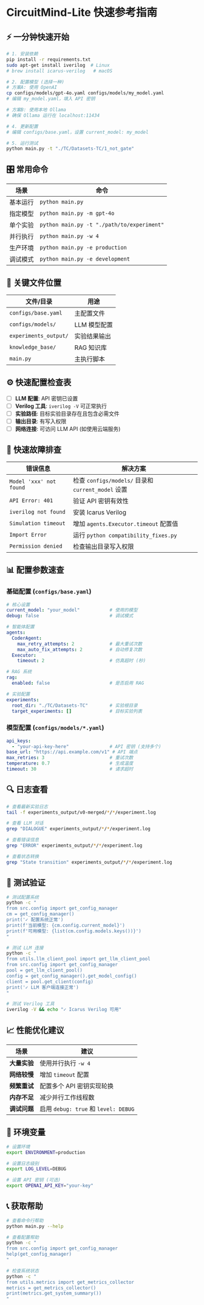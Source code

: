 # CircuitMind-Lite 快速参考指南

## ⚡ 一分钟快速开始

```bash
# 1. 安装依赖
pip install -r requirements.txt
sudo apt-get install iverilog  # Linux
# brew install icarus-verilog   # macOS

# 2. 配置模型 (选择一种)
# 方案A: 使用 OpenAI
cp configs/models/gpt-4o.yaml configs/models/my_model.yaml
# 编辑 my_model.yaml，填入 API 密钥

# 方案B: 使用本地 Ollama
# 确保 Ollama 运行在 localhost:11434

# 4. 更新配置
# 编辑 configs/base.yaml，设置 current_model: my_model

# 5. 运行测试
python main.py -t "./TC/Datasets-TC/1_not_gate"
```

## 🎛️ 常用命令

| 场景 | 命令 |
|------|------|
| 基本运行 | `python main.py` |
| 指定模型 | `python main.py -m gpt-4o` |
| 单个实验 | `python main.py -t "./path/to/experiment"` |
| 并行执行 | `python main.py -w 4` |
| 生产环境 | `python main.py -e production` |
| 调试模式 | `python main.py -e development` |

## 📁 关键文件位置

| 文件/目录 | 用途 |
|-----------|------|
| `configs/base.yaml` | 主配置文件 |
| `configs/models/` | LLM 模型配置 |
| `experiments_output/` | 实验结果输出 |
| `knowledge_base/` | RAG 知识库 |
| `main.py` | 主执行脚本 |

## ⚙️ 快速配置检查表

- [ ] **LLM 配置**: API 密钥已设置
- [ ] **Verilog 工具**: `iverilog -V` 可正常执行
- [ ] **实验路径**: 目标实验目录存在且包含必需文件
- [ ] **输出目录**: 有写入权限
- [ ] **网络连接**: 可访问 LLM API (如使用云端服务)

## 🚨 快速故障排查

| 错误信息 | 解决方案 |
|----------|----------|
| `Model 'xxx' not found` | 检查 `configs/models/` 目录和 `current_model` 设置 |
| `API Error: 401` | 验证 API 密钥有效性 |
| `iverilog not found` | 安装 Icarus Verilog |
| `Simulation timeout` | 增加 `agents.Executor.timeout` 配置值 |
| `Import Error` | 运行 `python compatibility_fixes.py` |
| `Permission denied` | 检查输出目录写入权限 |

## 📊 配置参数速查

### 基础配置 (`configs/base.yaml`)
```yaml
# 核心设置
current_model: "your_model"           # 使用的模型
debug: false                          # 调试模式

# 智能体配置
agents:
  CoderAgent:
    max_retry_attempts: 2             # 最大重试次数
    max_auto_fix_attempts: 2          # 自动修复次数
  Executor:
    timeout: 2                        # 仿真超时 (秒)

# RAG 系统
rag:
  enabled: false                      # 是否启用 RAG

# 实验配置
experiments:
  root_dir: "./TC/Datasets-TC"        # 实验根目录
  target_experiments: []              # 目标实验列表
```

### 模型配置 (`configs/models/*.yaml`)
```yaml
api_keys:
  - "your-api-key-here"               # API 密钥 (支持多个)
base_url: "https://api.example.com/v1" # API 端点
max_retries: 3                        # 重试次数
temperature: 0.7                      # 生成温度
timeout: 30                           # 请求超时
```

## 🔍 日志查看

```bash
# 查看最新实验日志
tail -f experiments_output/v0-merged/*/*/experiment.log

# 查看 LLM 对话
grep "DIALOGUE" experiments_output/*/*/experiment.log

# 查看错误信息
grep "ERROR" experiments_output/*/*/experiment.log

# 查看状态转换
grep "State transition" experiments_output/*/*/experiment.log
```

## 🧪 测试验证

```bash
# 测试配置系统
python -c "
from src.config import get_config_manager
cm = get_config_manager()
print('✓ 配置系统正常')
print(f'当前模型: {cm.config.current_model}')
print(f'可用模型: {list(cm.config.models.keys())}')
"

# 测试 LLM 连接
python -c "
from utils.llm_client_pool import get_llm_client_pool
from src.config import get_config_manager
pool = get_llm_client_pool()
config = get_config_manager().get_model_config()
client = pool.get_client(config)
print('✓ LLM 客户端连接正常')
"

# 测试 Verilog 工具
iverilog -V && echo "✓ Icarus Verilog 可用"
```

## 📈 性能优化建议

| 场景 | 建议 |
|------|------|
| **大量实验** | 使用并行执行 `-w 4` |
| **网络较慢** | 增加 `timeout` 配置 |
| **频繁重试** | 配置多个 API 密钥实现轮换 |
| **内存不足** | 减少并行工作线程数 |
| **调试问题** | 启用 `debug: true` 和 `level: DEBUG` |

## 🔧 环境变量

```bash
# 设置环境
export ENVIRONMENT=production

# 设置日志级别
export LOG_LEVEL=DEBUG

# 设置 API 密钥 (可选)
export OPENAI_API_KEY="your-key"
```

## 📞 获取帮助

```bash
# 查看命令行帮助
python main.py --help

# 查看配置帮助
python -c "
from src.config import get_config_manager
help(get_config_manager)
"

# 检查系统状态
python -c "
from utils.metrics import get_metrics_collector
metrics = get_metrics_collector()
print(metrics.get_system_summary())
"
```
